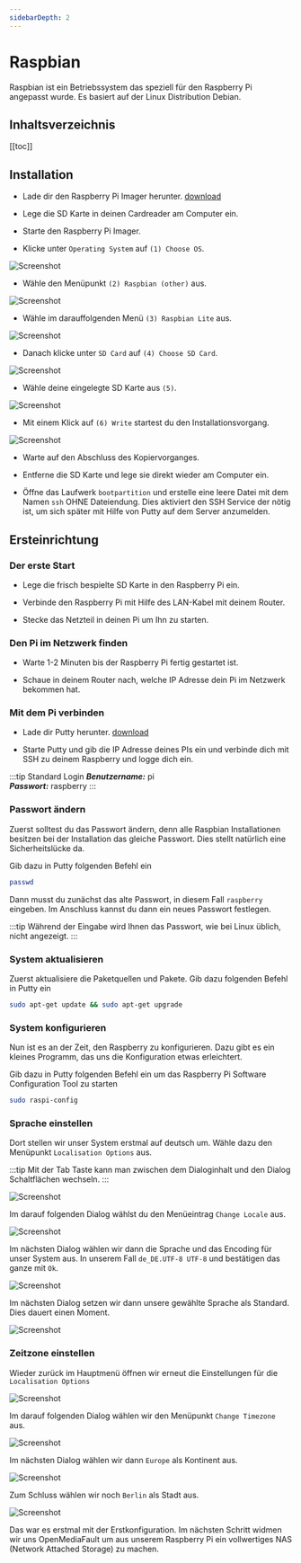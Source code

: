 ```yaml
---
sidebarDepth: 2
---
```


# Raspbian

Raspbian ist ein Betriebssystem das speziell für den Raspberry Pi angepasst wurde. Es basiert auf der Linux Distribution Debian.

## Inhaltsverzeichnis
[[toc]]

## Installation

- Lade dir den Raspberry Pi Imager herunter. [download](https://www.raspberrypi.org/downloads/)

- Lege die SD Karte in deinen Cardreader am Computer ein.

- Starte den Raspberry Pi Imager.

- Klicke unter `Operating System` auf `(1) Choose OS`.

![Screenshot](./raspbian/raspberry-imager-01.png)

- Wähle den Menüpunkt `(2) Raspbian (other)` aus.

![Screenshot](./raspbian/raspberry-imager-02.png)

- Wähle im darauffolgenden Menü `(3) Raspbian Lite` aus.

![Screenshot](./raspbian/raspberry-imager-03.png)

- Danach klicke unter `SD Card` auf `(4) Choose SD Card`.

![Screenshot](./raspbian/raspberry-imager-04.png)

- Wähle deine eingelegte SD Karte aus `(5)`.

![Screenshot](./raspbian/raspberry-imager-05.png)

- Mit einem Klick auf `(6) Write` startest du den Installationsvorgang.

![Screenshot](./raspbian/raspberry-imager-06.png)

- Warte auf den Abschluss des Kopiervorganges.

- Entferne die SD Karte und lege sie direkt wieder am Computer ein.

- Öffne das Laufwerk `bootpartition` und erstelle eine leere Datei mit dem Namen `ssh` OHNE Dateiendung. Dies aktiviert den SSH Service der nötig ist, um sich später mit Hilfe von Putty auf dem Server anzumelden.

## Ersteinrichtung

### Der erste Start

- Lege die frisch bespielte SD Karte in den Raspberry Pi ein.

- Verbinde den Raspberry Pi mit Hilfe des LAN-Kabel mit deinem Router.

- Stecke das Netzteil in deinen Pi um Ihn zu starten.

### Den Pi im Netzwerk finden

- Warte 1-2 Minuten bis der Raspberry Pi fertig gestartet ist.

- Schaue in deinem Router nach, welche IP Adresse dein Pi im Netzwerk bekommen hat.

### Mit dem Pi verbinden

- Lade dir Putty herunter. [download](https://www.chiark.greenend.org.uk/~sgtatham/putty/latest.html) 

- Starte Putty und gib die IP Adresse deines PIs ein und verbinde dich mit SSH zu deinem Raspberry und logge dich ein.

:::tip Standard Login
***Benutzername:*** pi  
***Passwort:*** raspberry
:::

### Passwort ändern
Zuerst solltest du das Passwort ändern, denn alle Raspbian Installationen besitzen bei der Installation das gleiche Passwort. Dies stellt natürlich eine Sicherheitslücke da.

Gib dazu in Putty folgenden Befehl ein

```bash
passwd
```

Dann musst du zunächst das alte Passwort, in diesem Fall `raspberry` eingeben. Im Anschluss kannst du dann ein neues Passwort festlegen.

:::tip
Während der Eingabe wird Ihnen das Passwort, wie bei Linux üblich, nicht angezeigt.
:::

### System aktualisieren

Zuerst aktualisiere die Paketquellen und Pakete. Gib dazu folgenden Befehl in Putty ein

```bash
sudo apt-get update && sudo apt-get upgrade
```

### System konfigurieren
Nun ist es an der Zeit, den Raspberry zu konfigurieren. Dazu gibt es ein kleines Programm, das uns die  Konfiguration etwas erleichtert.

Gib dazu in Putty folgenden Befehl ein um das Raspberry Pi Software Configuration Tool zu starten

```bash
sudo raspi-config
```

### Sprache einstellen

Dort stellen wir unser System erstmal auf deutsch um. Wähle dazu den Menüpunkt `Localisation Options` aus.

:::tip
Mit der Tab Taste kann man zwischen dem Dialoginhalt und den Dialog Schaltflächen wechseln.
:::

![Screenshot](./raspbian/raspi-config-menu-localisation.png)

Im darauf folgenden Dialog wählst du den Menüeintrag `Change Locale` aus.

![Screenshot](./raspbian/raspi-config-menu-localisation-menu-change-locale.png)

Im nächsten Dialog wählen wir dann die Sprache und das Encoding für unser System aus. In unserem Fall `de_DE.UTF-8 UTF-8` und bestätigen das ganze mit `Ok`.

![Screenshot](./raspbian/raspi-config-menu-localisation-change-locale-de.png)

Im nächsten Dialog setzen wir dann unsere gewählte Sprache als Standard. Dies dauert einen Moment.

![Screenshot](./raspbian/raspi-config-menu-localisation-change-locale-env.png)

### Zeitzone einstellen

Wieder zurück im Hauptmenü öffnen wir erneut die Einstellungen für die `Localisation Options`

![Screenshot](./raspbian/raspi-config-menu-localisation.png)

Im darauf folgenden Dialog wählen wir den Menüpunkt `Change Timezone` aus.

![Screenshot](./raspbian/raspi-config-menu-localisation-change-locale-menu-timezone.png)

Im nächsten Dialog wählen wir dann `Europe` als Kontinent aus.

![Screenshot](./raspbian/raspi-config-menu-localisation-change-locale-timezone-europe.png)

Zum Schluss wählen wir noch `Berlin` als Stadt aus.

![Screenshot](./raspbian/raspi-config-menu-localisation-change-locale-timezone-berlin.png)

Das war es erstmal mit der Erstkonfiguration. Im nächsten Schritt widmen wir uns OpenMediaFault um aus unserem Raspberry Pi ein vollwertiges NAS (Network Attached Storage) zu machen.



